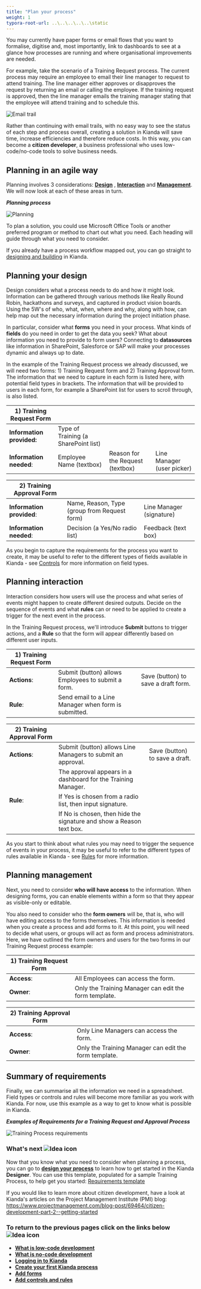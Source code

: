 ```yaml
---
title: "Plan your process"
weight: 1
typora-root-url: ..\..\..\..\..\static
---
```


You may currently have paper forms or email flows that you want to formalise, digitise and, most importantly, link to dashboards to see at a glance how processes are running and where organisational improvements are needed.

For example, take the scenario of a Training Request process. The current process may require an employee to email their line manager to request to attend training. The line manager either approves or disapproves the request by returning an email or calling the employee. If the training request is approved, then the line manager emails the training manager stating that the employee will attend training and to schedule this.

![Email trail](/images/emails.png)



Rather than continuing with email trails, with no easy way to see the status of each step and process overall, creating a solution in Kianda will save time, increase efficiencies and therefore reduce costs. In this way, you can become a **citizen developer**, a business professional who uses low-code/no-code tools to solve business needs. 



## Planning in an agile way

Planning involves 3 considerations: [**Design**](#planning-your-design) , [**Interaction**](#planning-interaction)  and [**Management**](#planning-management). We will now look at each of these areas in turn.

***Planning process***

![Planning](/images/highlightplan.png)

To plan a solution, you could use Microsoft Office Tools or another preferred program or method to chart out what you need. Each heading will guide through what you need to consider.

If you already have a process workflow mapped out, you can go straight to [designing and building](/docs/getting-started/create-first-process/design-and-build/) in Kianda. 



## Planning your design ##

Design considers what a process needs to do and how it might look. Information can be gathered through various methods like Really Round Robin, hackathons and surveys, and captured in product vision boards. Using the 5W's of who, what, when, where and why, along with how, can help map out the necessary information during the project initiation phase. 

In particular, consider what **forms** you need in your process. What kinds of **fields** do you need in order to get the data you seek? What about information you need to provide to form users? Connecting to **datasources** like information in SharePoint, Salesforce or SAP will make your processes dynamic and always up to date.

In the example of the Training Request process we already discussed, we will need two forms: 1) Training Request form and 2) Training Approval form. The information that we need to capture in each form is listed here, with potential field types in brackets. The information that will be provided to users in each form, for example a SharePoint list for users to scroll through, is also listed.

| 1) Training Request Form  |                                      |                                  |                            |
| ------------------------- | ------------------------------------ | -------------------------------- | -------------------------- |
| **Information provided:** | Type of Training (a SharePoint list) |                                  |                            |
| **Information needed**:   | Employee Name (textbox)              | Reason for the Request (textbox) | Line Manager (user picker) |


| 2) Training Approval Form |                                              |                          |
| ------------------------- | -------------------------------------------- | ------------------------ |
| **Information provided**: | Name, Reason, Type (group from Request form) | Line Manager (signature) |
| **Information needed**:   | Decision (a Yes/No radio list)               | Feedback (text box)      |

As you begin to capture the requirements for the process you want to create, it may be useful to refer to the different types of fields available in Kianda - see [Controls](/docs/getting-started/create-first-process/plan-your-process/controls/) for more information on field types.



## Planning interaction ##

Interaction considers how users will use the process and what series of events might happen to create different desired outputs. Decide on the sequence of events and what **rules** can or need to be applied to create a trigger for the next event in the process.

In the Training Request process, we'll introduce **Submit** buttons to trigger actions, and a **Rule** so that the form will appear differently based on different user inputs.

| 1) Training Request Form |                                                      |                                     |
| ------------------------ | ---------------------------------------------------- | ----------------------------------- |
| **Actions**:             | Submit (button) allows Employees to submit a form.   | Save (button) to save a draft form. |
| **Rule**:                | Send email to a Line Manager when form is submitted. |                                     |


| 2) Training Approval Form |                                                              |                                 |
| ------------------------- | ------------------------------------------------------------ | ------------------------------- |
| **Actions**:              | Submit (button) allows Line Managers to submit an approval.  | Save (button)  to save a draft. |
|                           | The approval appears in a dashboard for the Training Manager. |                                 |
| **Rule**:                 | If Yes is chosen from a radio list, then input signature.    |                                 |
|                           | If No is chosen, then hide the signature and show a Reason text box. |                                 |

As you start to think about what rules you may need to trigger the sequence of events in your process, it may be useful to refer to the different types of rules available in Kianda - see [Rules](/docs/getting-started/create-first-process/plan-your-process/rules/) for more information.



## Planning management ##

Next, you need to consider **who will have access** to the information. When designing forms, you can enable elements within a form so that they appear as visible-only or editable. 

You also need to consider who the **form owners** will be, that is, who will have editing access to the forms themselves. This information is needed when you create a process and add forms to it. At this point, you will need to decide what users, or groups will act as form and process administrators. Here, we have outlined the form owners and users for the two forms in our Training Request process example:

| 1) Training Request Form |                                                       |
| ------------------------ | ----------------------------------------------------- |
| **Access**:              | All Employees can access the form.                    |
| **Owner**:               | Only the Training Manager can edit the form template. |

| 2) Training Approval Form |                                                       |
| ------------------------- | ----------------------------------------------------- |
| **Access**:               | Only Line Managers can access the form.               |
| **Owner**:                | Only the Training Manager can edit the form template. |



## Summary of requirements ##

Finally, we can summarise all the information we need in a spreadsheet. Field types or controls and rules will become more familiar as you work with Kianda. For now, use this example as a way to get to know what is possible in Kianda.

***Examples of Requirements for a Training Request and Approval Process***

![Training Process requirements](/images/trainingreq_orig.png)


### What's next  ![Idea icon](/images/18.png) ###

Now that you know what you need to consider when planning a process, you can go to [**design your process**](/docs/getting-started/create-first-process/design-and-build/) to learn how to get started in the Kianda **Designer**. You can use this template, populated for a sample Training Process, to help get you started:
<a href="/docs/getting-started/create-first-process/files/template.xlsx" Requirements template>
Requirements template
</a>

If you would like to learn more about citizen development, have a look at Kianda's articles on the Project Management Institute (PMI) blog: https://www.projectmanagement.com/blog-post/69464/citizen-development-part-2--getting-started




### **To return to the previous pages click on the links below**  ![Idea icon](/images/10.png) 

- [**What is low-code development**](/docs/getting-started/welcome/low-code/)
- [**What is no-code development**](/docs/getting-started/welcome/no-code/)
- **[Logging in to Kianda](/docs/getting-started/logging-in/)**
- **[Create your first Kianda process](/docs/getting-started/create-first-process/)**
- [**Add forms**](/docs/getting-started/create-first-process/design-and-build/add-forms/)
- [**Add controls and rules**](/docs/getting-started/create-first-process/design-and-build/add-controls-and-rules/)



